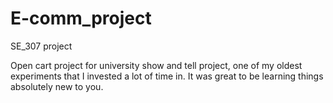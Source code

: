 # E-comm_project
SE_307 project

Open cart project for university show and tell project, one of my oldest experiments that I invested a lot of time in.
It was great to be learning things absolutely new to you.
